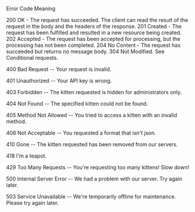  
 Error Code	Meaning

200	OK - The request has succeeded. The client can read the result of the request in the body and the headers of the response.
201	Created - The request has been fulfilled and resulted in a new resource being created.
202	Accepted - The request has been accepted for processing, but the processing has not been completed.
204	No Content - The request has succeeded but returns no message body.
304	Not Modified. See Conditional requests.

  400	    Bad Request -- Your request is invalid.
  
  401	    Unauthorized -- Your API key is wrong.
  
  403   	Forbidden -- The kitten requested is hidden for administrators only.
  
  404	    Not Found -- The specified kitten could not be found.
  
  405	    Method Not Allowed -- You tried to access a kitten with an invalid method.
  
  406	    Not Acceptable -- You requested a format that isn't json.
  
  410	    Gone -- The kitten requested has been removed from our servers.
  
  418	    I'm a teapot.
  
  429	    Too Many Requests -- You're requesting too many kittens! Slow down!
  
  500	    Internal Server Error -- We had a problem with our server. Try again later.
  
  503	    Service Unavailable -- We're temporarily offline for maintenance. Please try again later.
